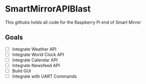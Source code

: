 # SmartMirrorAPIBlast
This githubs holds all code for the Raspberry Pi end of Smart Mirror
## Goals
- [ ] Integrate Weather API
- [ ] Integrate World Clock API
- [ ] Integrate Calendar API
- [ ] Integrate Newsfeed API
- [ ] Build GUI
- [ ] Integrate with UART Commands
